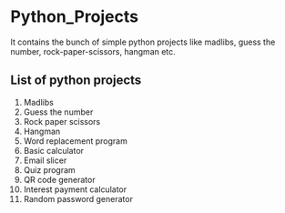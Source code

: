 # Python_Projects
It contains the bunch of simple python projects like madlibs, guess the number, rock-paper-scissors, hangman etc.

## List of python projects
 1) Madlibs
 2) Guess the number
 3) Rock paper scissors
 4) Hangman
 5) Word replacement program
 6) Basic calculator
 7) Email slicer
 8) Quiz program
 9) QR code generator
10) Interest payment calculator
11) Random password generator
